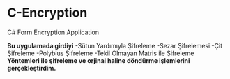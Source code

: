 # C-Encryption
C# Form Encryption Application

**Bu uygulamada girdiyi**
-Sütun Yardımıyla Şifreleme
-Sezar Şifrelemesi
-Çit Şifreleme
-Polybius Şifreleme
-Tekil Olmayan Matris ile Şifreleme
**Yöntemleri ile şifreleme ve orjinal haline döndürme işlemlerini gerçekleştirdim.**
